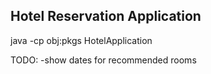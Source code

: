 ## Hotel Reservation Application

java -cp obj:pkgs HotelApplication

TODO:
	-show dates for recommended rooms

